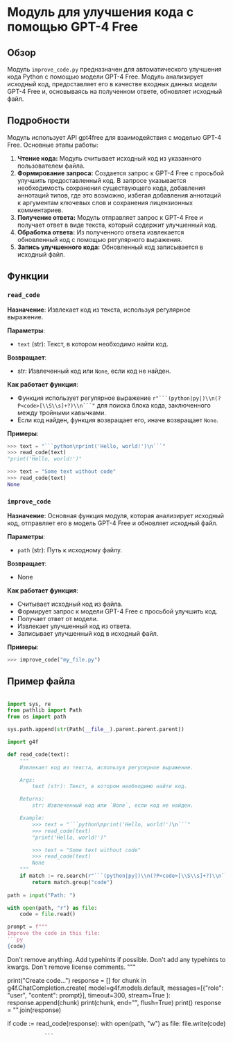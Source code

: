 # Модуль для улучшения кода с помощью GPT-4 Free

## Обзор

Модуль `improve_code.py` предназначен для автоматического улучшения кода Python с помощью модели GPT-4 Free. Модуль анализирует исходный код, предоставляет его в качестве входных данных модели GPT-4 Free и, основываясь на полученном ответе, обновляет исходный файл. 

## Подробности

Модуль использует API gpt4free для взаимодействия с моделью GPT-4 Free. Основные этапы работы:

1. **Чтение кода:** Модуль считывает исходный код из указанного пользователем файла.
2. **Формирование запроса:** Создается запрос к GPT-4 Free с просьбой улучшить предоставленный код. В запросе указывается необходимость сохранения существующего кода, добавления аннотаций типов, где это возможно, избегая добавления аннотаций к аргументам ключевых слов и сохранения лицензионных комментариев.
3. **Получение ответа:** Модуль отправляет запрос к GPT-4 Free и получает ответ в виде текста, который содержит улучшенный код. 
4. **Обработка ответа:** Из полученного ответа извлекается обновленный код с помощью регулярного выражения.
5. **Запись улучшенного кода:** Обновленный код записывается в исходный файл.

## Функции

### `read_code`

**Назначение**: Извлекает код из текста, используя регулярное выражение.

**Параметры**:

- `text` (str): Текст, в котором необходимо найти код.

**Возвращает**:

- str: Извлеченный код или `None`, если код не найден.

**Как работает функция**:
- Функция использует регулярное выражение `r"```(python|py|)\\n(?P<code>[\\S\\s]+?)\\n```"` для поиска блока кода, заключенного между тройными кавычками. 
- Если код найден, функция возвращает его, иначе возвращает `None`.


**Примеры**:

```python
>>> text = "```python\nprint('Hello, world!')\n```"
>>> read_code(text)
"print('Hello, world!')"

>>> text = "Some text without code"
>>> read_code(text)
None
```

### `improve_code`

**Назначение**: Основная функция модуля, которая анализирует исходный код, отправляет его в модель GPT-4 Free и обновляет исходный файл.

**Параметры**:

- `path` (str): Путь к исходному файлу.

**Возвращает**:

- None

**Как работает функция**:
- Считывает исходный код из файла.
- Формирует запрос к модели GPT-4 Free с просьбой улучшить код.
- Получает ответ от модели.
- Извлекает улучшенный код из ответа.
- Записывает улучшенный код в исходный файл.


**Примеры**:

```python
>>> improve_code("my_file.py")
```

##  Пример файла

```python
                
import sys, re
from pathlib import Path
from os import path

sys.path.append(str(Path(__file__).parent.parent.parent))

import g4f

def read_code(text):
    """
    Извлекает код из текста, используя регулярное выражение.

    Args:
        text (str): Текст, в котором необходимо найти код.

    Returns:
        str: Извлеченный код или `None`, если код не найден.

    Example:
        >>> text = "```python\nprint('Hello, world!')\n```"
        >>> read_code(text)
        "print('Hello, world!')"

        >>> text = "Some text without code"
        >>> read_code(text)
        None
    """
    if match := re.search(r"```(python|py|)\\n(?P<code>[\\S\\s]+?)\\n```", text):
        return match.group("code")
    
path = input("Path: ")

with open(path, "r") as file:
    code = file.read()

prompt = f"""
Improve the code in this file:
```py
{code}
```
Don't remove anything.
Add typehints if possible.
Don't add any typehints to kwargs.
Don't remove license comments.
"""

print("Create code...")
response = []
for chunk in g4f.ChatCompletion.create(
    model=g4f.models.default,
    messages=[{"role": "user", "content": prompt}],
    timeout=300,
    stream=True
):
    response.append(chunk)
    print(chunk, end="", flush=True)
print()
response = "".join(response)

if code := read_code(response):
    with open(path, "w") as file:
        file.write(code)

                ```